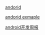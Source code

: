 [andorid](http://blog.csdn.net/flowingflying/article/details/6212512 )

[andorid exmaple](http://www.jianshu.com/users/e2b4dd6d3eb4/latest_articles)

[android开发周报](http://www.androidweekly.cn/)
